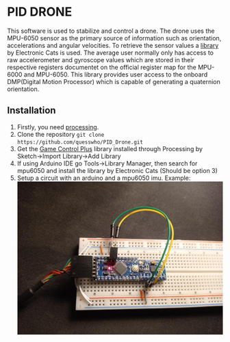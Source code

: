 # PID DRONE
This software is used to stabilize and control a drone. The drone uses the MPU-6050 sensor as the primary source of information such as orientation, accelerations and angular velocities.
To retrieve the sensor values a [library](https://github.com/ElectronicCats/mpu6050) by Electronic Cats is used.
The average user normally only has access to raw accelerometer and gyroscope values which are stored in their respective registers documentet on the official register map for the MPU-6000 and MPU-6050.
This library provides user access to the onboard DMP(Digital Motion Processor) which is capable of generating a quaternion orientation.

## Installation
1. Firstly, you need [processing](https://processing.org/).
2. Clone the repository `git clone https://github.com/quesswho/PID_Drone.git`
3. Get the [Game Control Plus](http://lagers.org.uk/gamecontrol/) library installed through Processing by Sketch->Import Library->Add Library
4. If using Arduino IDE go Tools->Library Manager, then search for mpu6050 and install the library by Electronic Cats (Should be option 3)
5. Setup a circuit with an arduino and a mpu6050 imu. Example:
![Arduino and Mpu6050](/pics/imusetup.jpg)